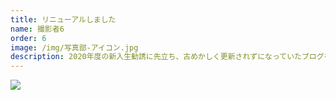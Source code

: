 ```yaml
---
title: リニューアルしました
name: 撮影者6
order: 6
image: /img/写真部-アイコン.jpg
description: 2020年度の新入生勧誘に先立ち、古めかしく更新されずになっていたブログをリニューアルしました。
---
```


![](/img/1f1a0070-宮澤有伸.jpg)
